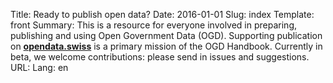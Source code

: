 Title: Ready to publish open data?
Date: 2016-01-01
Slug: index
Template: front
Summary: This is a resource for everyone involved in preparing, publishing and using Open Government Data (OGD). Supporting publication on **[opendata.swiss](http://opendata.swiss)** is a primary mission of the OGD Handbook. Currently in beta, we welcome contributions: please send in issues and suggestions.
URL:
Lang: en
